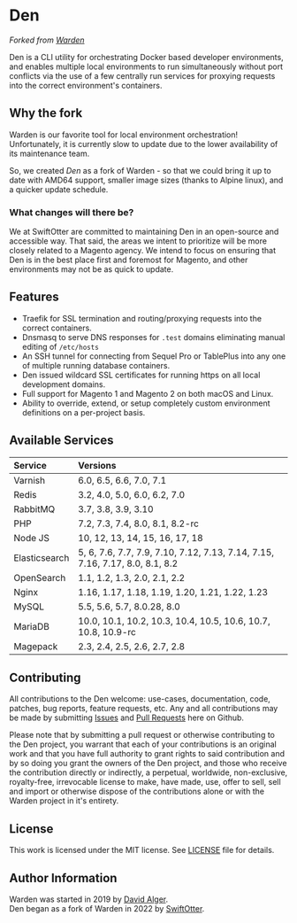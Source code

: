 # Den

_Forked from [Warden](https://github.com/davidalger/warden)_

Den is a CLI utility for orchestrating Docker based developer environments, and enables multiple local environments to run simultaneously without port conflicts via the use of a few centrally run services for proxying requests into the correct environment's containers.

<!-- include_open_stop -->

## Why the fork

Warden is our favorite tool for local environment orchestration!  Unfortunately, it is currently slow to update due to the lower availability of its maintenance team.  

So, we created _Den_ as a fork of Warden - so that we could bring it up to date with AMD64 support, smaller image sizes (thanks to Alpine linux), and a quicker update schedule.

### What changes will there be?

We at SwiftOtter are committed to maintaining Den in an open-source and accessible way.  That said, the areas we intent to prioritize will be more closely related to a Magento agency.  We intend to focus on ensuring that Den is in the best place first and foremost for Magento, and other environments may not be as quick to update.

## Features

* Traefik for SSL termination and routing/proxying requests into the correct containers.
* Dnsmasq to serve DNS responses for `.test` domains eliminating manual editing of `/etc/hosts`
* An SSH tunnel for connecting from Sequel Pro or TablePlus into any one of multiple running database containers.
* Den issued wildcard SSL certificates for running https on all local development domains.
* Full support for Magento 1 and Magento 2 on both macOS and Linux.
* Ability to override, extend, or setup completely custom environment definitions on a per-project basis.

## Available Services

|Service|Versions|
|:--|:--|
| Varnish | 6.0, 6.5, 6.6, 7.0, 7.1 |
| Redis | 3.2, 4.0, 5.0, 6.0, 6.2, 7.0 |
| RabbitMQ | 3.7, 3.8, 3.9, 3.10 |
| PHP | 7.2, 7.3, 7.4, 8.0, 8.1, 8.2-rc |
| Node JS | 10, 12, 13, 14, 15, 16, 17, 18 |
| Elasticsearch | 5, 6, 7.6, 7.7, 7.9, 7.10, 7.12, 7.13, 7.14, 7.15, 7.16, 7.17, 8.0, 8.1, 8.2 |
| OpenSearch | 1.1, 1.2, 1.3, 2.0, 2.1, 2.2 |
| Nginx | 1.16, 1.17, 1.18, 1.19, 1.20, 1.21, 1.22, 1.23 |
| MySQL | 5.5, 5.6, 5.7, 8.0.28, 8.0 |
| MariaDB | 10.0, 10.1, 10.2, 10.3, 10.4, 10.5, 10.6, 10.7, 10.8, 10.9-rc |
| Magepack | 2.3, 2.4, 2.5, 2.6, 2.7, 2.8 |

## Contributing

All contributions to the Den welcome: use-cases, documentation, code, patches, bug reports, feature requests, etc. Any and all contributions may be made by submitting [Issues](https://github.com/swiftotter/den/issues) and [Pull Requests](https://github.com/swiftotter/den/pulls) here on Github.

Please note that by submitting a pull request or otherwise contributing to the Den project, you warrant that each of your contributions is an original work and that you have full authority to grant rights to said contribution and by so doing you grant the owners of the Den project, and those who receive the contribution directly or indirectly, a perpetual, worldwide, non-exclusive, royalty-free, irrevocable license to make, have made, use, offer to sell, sell and import or otherwise dispose of the contributions alone or with the Warden project in it's entirety.

## License

This work is licensed under the MIT license. See [LICENSE](https://github.com/swiftotter/den/blob/main/LICENSE) file for details.

## Author Information

Warden was started in 2019 by [David Alger](https://davidalger.com/).  
Den began as a fork of Warden in 2022 by [SwiftOtter](https://www.swiftotter.com/).
